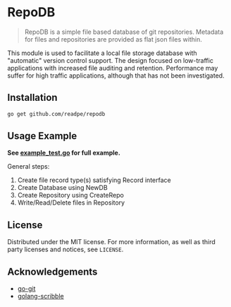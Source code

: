 # RepoDB
> RepoDB is a simple file based database of git repositories. Metadata for files and repositories are provided as flat json files within.

This module is used to facilitate a local file storage database with "automatic" version control support. The design focused on low-traffic applications with increased file auditing and retention. Performance may suffer for high traffic applications, although that has not been investigated.

## Installation
```sh
go get github.com/readpe/repodb
```

## Usage Example
**See [example_test.go](example_test.go) for full example.**

General steps:
1. Create file record type(s) satisfying Record interface
2. Create Database using NewDB
3. Create Repository using CreateRepo
4. Write/Read/Delete files in Repository

## License
Distributed under the MIT license. For more information, as well as third party licenses and notices, see ``LICENSE``.

## Acknowledgements

* [go-git](https://github.com/go-git/go-git)
* [golang-scribble](https://github.com/nanobox-io/golang-scribble)

